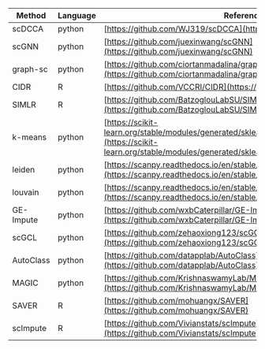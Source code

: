 | Method      | Language | Reference                                      |
|-------------|----------|------------------------------------------------|
| scDCCA      | python   | [https://github.com/WJ319/scDCCA](https://github.com/WJ319/scDCCA) |
| scGNN       | python   | [https://github.com/juexinwang/scGNN](https://github.com/juexinwang/scGNN) |
| graph-sc    | python   | [https://github.com/ciortanmadalina/graph-sc](https://github.com/ciortanmadalina/graph-sc) |
| CIDR        | R        | [https://github.com/VCCRI/CIDR](https://github.com/VCCRI/CIDR) |
| SIMLR       | R        | [https://github.com/BatzoglouLabSU/SIMLR](https://github.com/BatzoglouLabSU/SIMLR) |
| k-means     | python   | [https://scikit-learn.org/stable/modules/generated/sklearn.cluster.KMeans.html](https://scikit-learn.org/stable/modules/generated/sklearn.cluster.KMeans.html) |
| leiden      | python   | [https://scanpy.readthedocs.io/en/stable/generated/scanpy.tl.leiden.html](https://scanpy.readthedocs.io/en/stable/generated/scanpy.tl.leiden.html) |
| louvain     | python   | [https://scanpy.readthedocs.io/en/stable/generated/scanpy.tl.louvain.html](https://scanpy.readthedocs.io/en/stable/generated/scanpy.tl.louvain.html) |
| GE-Impute   | python   | [https://github.com/wxbCaterpillar/GE-Impute](https://github.com/wxbCaterpillar/GE-Impute) |
| scGCL       | python   | [https://github.com/zehaoxiong123/scGCL](https://github.com/zehaoxiong123/scGCL) |
| AutoClass   | python   | [https://github.com/datapplab/AutoClass](https://github.com/datapplab/AutoClass) |
| MAGIC       | python   | [https://github.com/KrishnaswamyLab/MAGIC](https://github.com/KrishnaswamyLab/MAGIC) |
| SAVER       | R        | [https://github.com/mohuangx/SAVER](https://github.com/mohuangx/SAVER) |
| scImpute    | R        | [https://github.com/Vivianstats/scImpute](https://github.com/Vivianstats/scImpute) |
